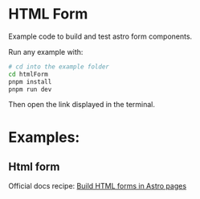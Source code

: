 # HTML Form

Example code to build and test astro form components.

Run any example with:
```bash
# cd into the example folder
cd htmlForm
pnpm install
pnpm run dev
```
Then open the link displayed in the terminal.

# Examples:

## Html form

Official docs recipe: [Build HTML forms in Astro pages](https://docs.astro.build/en/recipes/build-forms/)








